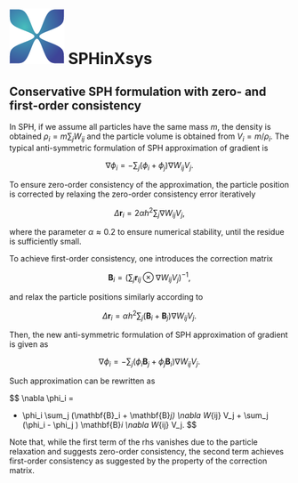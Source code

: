# ![](../../assets/logo.png) SPHinXsys

## Conservative SPH formulation with zero- and first-order consistency

In SPH, if we assume all particles have the same mass $m$,
the density is obtained $\rho_i = m \sum_j W_{ij}$ and
the particle volume is obtained from $V_i = m/ \rho_i$.
The typical anti-symmetric formulation of SPH approximation of gradient is

$$
\nabla \phi_i = - \sum_j
(\phi_i + \phi_j)  \nabla W_{ij} V_j.
$$

To ensure zero-order consistency of the approximation,
the particle position is corrected by relaxing the zero-order
consistency error iteratively

$$
\Delta \mathbf{r}_i = 2 \alpha h^2 \sum_j  \nabla W_{ij} V_j,
$$

where the parameter $\alpha \approx 0.2$ to ensure numerical stability,
until the residue is sufficiently small.

To achieve first-order consistency, one introduces the correction matrix

$$
\mathbf{B}_i = \left(\sum_j \mathbf{r}_{ij} \otimes \nabla W_{ij} V_j \right)^{-1},
$$

and relax the particle positions similarly according to

$$
\Delta \mathbf{r}_i = \alpha h^{2}
\sum_j (\mathbf{B}_i + \mathbf{B}_j) \nabla W_{ij} V_j.
$$

Then, the new anti-symmetric formulation of SPH approximation of gradient is given as

$$
\nabla \phi_i = - \sum_j
(\phi_i \mathbf{B}_j + \phi_j \mathbf{B}_i)  \nabla W_{ij} V_j.
$$

Such approximation can be rewritten as

$$
\nabla \phi_i =
- \phi_i \sum_j (\mathbf{B}_i + \mathbf{B}_j)  \nabla W_{ij} V_j +
\sum_j (\phi_i - \phi_j ) \mathbf{B}_i \nabla W_{ij} V_j.
$$

Note that, while the first term of the rhs vanishes due to the particle relaxation
and suggests zero-order consistency,
the second term achieves first-order consistency
as suggested by the property of the correction matrix.
